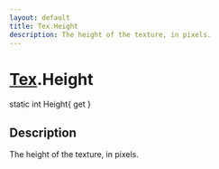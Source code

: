 ```yaml
---
layout: default
title: Tex.Height
description: The height of the texture, in pixels.
---
```

# [Tex]({{site.url}}/Pages/Reference/Tex.html).Height

<div class='signature' markdown='1'>
static int Height{ get }
</div>

## Description
The height of the texture, in pixels.

